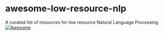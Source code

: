# awesome-low-resource-nlp
A curated list of resources for low resource Natural Language Processing [![Awesome](https://awesome.re/badge.svg)](https://awesome.re)
